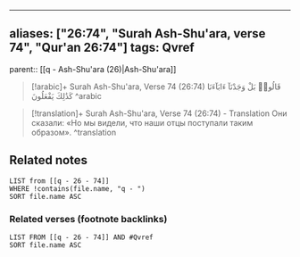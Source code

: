 
---
aliases: ["26:74", "Surah Ash-Shu'ara, verse 74", "Qur'an 26:74"]
tags: Qvref
---

parent:: [[q - Ash-Shu'ara (26)|Ash-Shu'ara]]

> [!arabic]+ Surah Ash-Shu'ara, Verse 74 (26:74)
> <span class="quran-arabic">قَالُوا۟ بَلْ وَجَدْنَآ ءَابَآءَنَا كَذَٰلِكَ يَفْعَلُونَ</span>
^arabic

> [!translation]+ Surah Ash-Shu'ara, Verse 74 (26:74) - Translation
> Они сказали: «Но мы видели, что наши отцы поступали таким образом».
^translation



## Related notes
```dataview
LIST from [[q - 26 - 74]]
WHERE !contains(file.name, "q - ")
SORT file.name ASC
```

### Related verses (footnote backlinks)
```dataview
LIST FROM [[q - 26 - 74]] AND #Qvref
SORT file.name ASC
```

